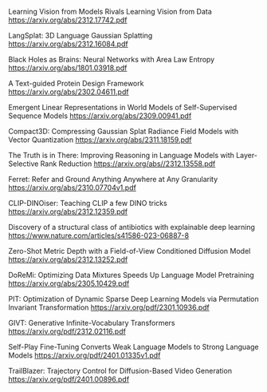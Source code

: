 Learning Vision from Models Rivals Learning Vision from Data
https://arxiv.org/abs/2312.17742.pdf

LangSplat: 3D Language Gaussian Splatting
https://arxiv.org/abs/2312.16084.pdf

Black Holes as Brains: Neural Networks with Area Law Entropy
https://arxiv.org/abs/1801.03918.pdf

A Text-guided Protein Design Framework
https://arxiv.org/abs/2302.04611.pdf

Emergent Linear Representations in World Models of Self-Supervised Sequence Models
https://arxiv.org/abs/2309.00941.pdf

Compact3D: Compressing Gaussian Splat Radiance Field Models with Vector Quantization
https://arxiv.org/abs/2311.18159.pdf

The Truth is in There: Improving Reasoning in Language Models with Layer-Selective Rank Reduction
https://arxiv.org/abs//2312.13558.pdf

Ferret: Refer and Ground Anything Anywhere at Any Granularity
https://arxiv.org/abs/2310.07704v1.pdf

CLIP-DINOiser: Teaching CLIP a few DINO tricks
https://arxiv.org/abs/2312.12359.pdf

Discovery of a structural class of antibiotics with explainable deep learning
https://www.nature.com/articles/s41586-023-06887-8

Zero-Shot Metric Depth with a Field-of-View Conditioned Diffusion Model
https://arxiv.org/abs/2312.13252.pdf

DoReMi: Optimizing Data Mixtures Speeds Up Language Model Pretraining
https://arxiv.org/abs/2305.10429.pdf

PIT: Optimization of Dynamic Sparse Deep Learning Models via Permutation Invariant Transformation
https://arxiv.org/pdf/2301.10936.pdf

GIVT: Generative Infinite-Vocabulary Transformers
https://arxiv.org/pdf/2312.02116.pdf

Self-Play Fine-Tuning Converts Weak Language Models to Strong Language Models
https://arxiv.org/pdf/2401.01335v1.pdf

TrailBlazer: Trajectory Control for Diffusion-Based Video Generation
https://arxiv.org/pdf/2401.00896.pdf